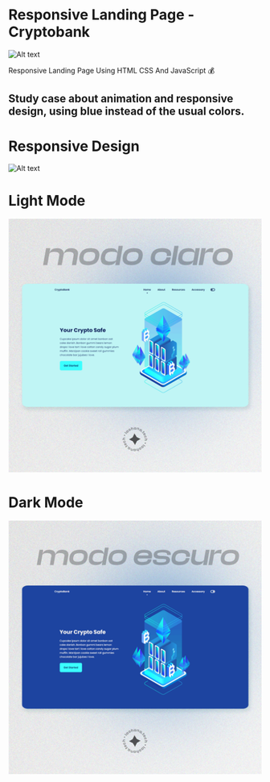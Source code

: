 # Responsive Landing Page - Cryptobank
![Alt text](img/files/Crypto-Bank-Video.gif "Home")

Responsive Landing Page Using HTML CSS And JavaScript 💰 

## Study case about animation and responsive design, using blue instead of the usual colors.


# Responsive Design
![Alt text](img/files/post-behance.png "Home")

# Light Mode
![Alt text](img/files/modoclaro.png "Home")

# Dark Mode
![Alt text](img/files/modoescuro.png "Home")